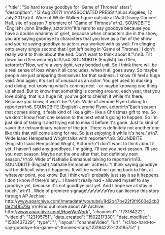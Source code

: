 {
    "title": "So hard to say goodbye for 'Game of Thrones' stars",
    "description": "(3 Aug 2017) \r\nASSOCIATED PRESS\r\nLos Angeles, 12 July 2017\r\n1. Wide of White Walker figure outside at Walt Disney Concert Hall, site of season 7 premiere of \"Game of Thrones\"\r\n2. SOUNDBITE (English) John Bradley, actor:\r\n\"It's hard to say goodbye because you have a double whammy of grief, because when characters die in the show, you are saying goodbye to characters that you love as a fan of the show and you're saying goodbye to actors you worked with as well. I'm clinging onto every single second that I got left being in 'Game of Thrones.' I don't really want to think about the end. Don't want to think about it.\"\r\n3. Tilt down Iain Glen wearing kilt\r\n4. SOUNDBITE (English) Iain Glen, actor:\r\n\"Now, we're a very tight, very bonded unit. So I think there will be a real sense of loss when it all concludes, when it all goes away. So maybe people are just preparing themselves for that sadness. I know I'll feel a huge void. And again, it's sort of unusual as an actor. You get used to ducking and diving, not knowing what's coming next - or maybe knowing one thing up ahead. But to know that something is coming around, each year, that you love doing, that is a huge hit, you've got to cherish it while it's there. Because you know, it won't be.\"\r\n5. Wide of Jerome Flynn talking to reporter\r\n6. SOUNDBITE (English) Jerome Flynn, actor:\r\n\"Each season that comes along, it feels kind of like a gift - like a Christmas gift to me. So we don't know from one season to the next what's going to happen. So I'm just kind of taking it and trying not to miss it before it's gone. Just to kind of savor the extraordinary nature of the job. There is definitely not another one like this that will come along for me. So just enjoying it while it's here.\"\r\n7. Wide Isaac Hempstead Wright talks with reporter\r\n8. SOUNDBITE (English) Isaac Hempstead Wright, Actor:\r\n\"I don't want to think about it yet. I haven't said any goodbyes. I'm going, I'll see you next season. I'll see you next season. Maybe not the one after that, but definitely next season.\"\r\n9. Wide of Nathalie Emmanuel talking to reporter\r\n10. SOUNDBITE (English) Nathalie Emmanuel, actress: \"I think saying goodbye will be difficult when it happens. It will be weird not going back to film, at whatever point, you know. But I think we'll probably just say it as it happens. I don't know if there's any... I haven't really had - allowed myself to say goodbye yet, because it's not goodbye just yet. And I hope we all stay in touch.\"\r\n11 . Wide of premiere signage\r\n\r\n\r\nYou can license this story through AP Archive: http:\/\/www.aparchive.com\/metadata\/youtube\/8d2b47be22f3f4600e2cb30e2148579a \r\nFind out more about AP Archive: http:\/\/www.aparchive.com\/HowWeWork",
    "channelid": "123184222",
    "videoid": "123195751",
    "date_created": "1502217330",
    "date_modified": "1508437329",
    "type": "",
    "layout": "channelVideo",
    "url": "\/c1\/so-hard-to-say-goodbye-for-game-of-thrones-stars\/123184222-123195751"
}